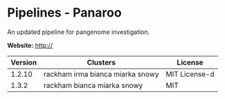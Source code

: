# Pipelines - Panaroo

An updated pipeline for pangenome investigation.



**Website:** <http://>

| Version | Clusters | License |
| ------- | -------- | ------- |
| 1.2.10 | rackham irma bianca miarka snowy | MIT License-d |
| 1.3.2 | rackham bianca miarka snowy | MIT |
